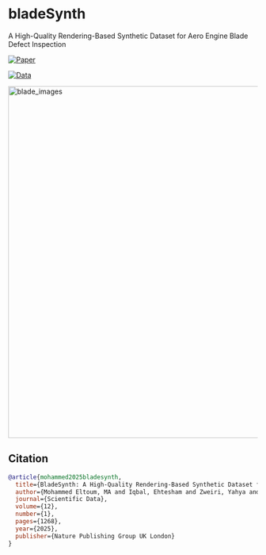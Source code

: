 # bladeSynth
A High-Quality Rendering-Based  Synthetic Dataset for Aero Engine Blade Defect  Inspection

[![Paper](https://img.shields.io/badge/Paper-Scientific%20data-blue)](https://www.nature.com/articles/s41597-025-05563-y)

[![Data](https://img.shields.io/badge/Dataset-Figshare-red)](https://doi.org/10.6084/m9.figshare.28658603)


<img width="1497" height="709" alt="blade_images" src="https://github.com/user-attachments/assets/5768390f-50f6-4a56-bd60-0d5c2a9c22b0" />



## Citation

```bibtex
@article{mohammed2025bladesynth,
  title={BladeSynth: A High-Quality Rendering-Based Synthetic Dataset for Aero Engine Blade Defect Inspection},
  author={Mohammed Eltoum, MA and Iqbal, Ehtesham and Zweiri, Yahya and Moyo, Brain and Abdulrahman, Yusra},
  journal={Scientific Data},
  volume={12},
  number={1},
  pages={1268},
  year={2025},
  publisher={Nature Publishing Group UK London}
}
```
